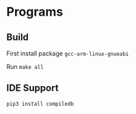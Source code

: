 # Programs

## Build

First install package `gcc-arm-linux-gnueabi`

Run `make all`

## IDE Support

`pip3 install compiledb`
